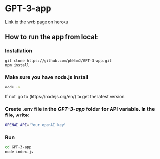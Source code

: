 # GPT-3-app
[Link](https://openai-search-app.herokuapp.com) to the web page on heroku

## How to run the app from local:
### Installation
```shell
git clone https://github.com/phNam2/GPT-3-app.git
npm install
```
### Make sure you have node.js install
```bash
node -v
```
<p>If not, go to (https://nodejs.org/en/) to get the latest version</p>

### Create .env file in the _GPT-3-app_ folder for API variable. In the file, write:
```bash
OPENAI_API='Your openAI key'
```

### Run
```bash
cd GPT-3-app
node index.js
```